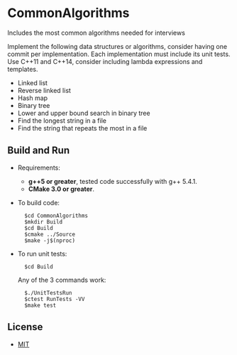 # CommonAlgorithms
Includes the most common algorithms needed for interviews

Implement the following data structures or algorithms, consider having one commit per implementation. Each implementation must include its unit tests. Use C++11 and C++14, consider including lambda expressions and templates.

- Linked list
- Reverse linked list
- Hash map
- Binary tree
- Lower and upper bound search in binary tree
- Find the longest string in a file
- Find the string that repeats the most in a file

Build and Run
-------------

- Requirements: 
    - **g++5 or greater**, tested code successfully with g++ 5.4.1.
    - **CMake 3.0 or greater**.

- To build code:

        $cd CommonAlgorithms
        $mkdir Build
        $cd Build
        $cmake ../Source
        $make -j$(nproc)

- To run unit tests:

        $cd Build

    Any of the 3 commands work:

        $./UnitTestsRun
        $ctest RunTests -VV 
        $make test

License
-------

- [MIT](https://github.com/ADVdiego/CommonAlgorithms/blob/master/LICENSE.txt)
